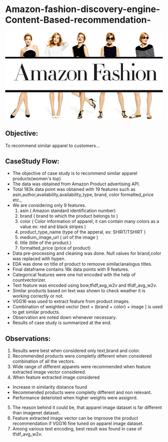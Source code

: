 # Amazon-fashion-discovery-engine-Content-Based-recommendation-
![Amazon Fashion](/images/amazon-fashion.gif)

## Objective: 
To recommend similar apparel to customers...

## CaseStudy Flow:

- The objective of case study is to recommend similar apparel products(women's top)
- The data was obtained from Amazon Product advertising API.
- Total 183k data point was obtained with 19 features such as asin,author,availability,availability_type, brand, color formatted_price etc.,
- We are considering only 9 features.
  1. asin ( Amazon standard identification number)
  2. brand ( brand to which the product belongs to )
  3. color ( Color information of apparel, it can contain many colors as a value ex: red and black stripes )
  4. product_type_name (type of the apperal, ex: SHIRT/TSHIRT )
  5. medium_image_url ( url of the image )
  6. title (title of the product.)
  7. formatted_price (price of product)
- Data pre-processing and cleaning was done. Null values for brand,color was replaced with hypen.
- EDA was done on title of product to remoove similar/analogus titles.
- Final dataframe contains 16k data points with 9 features.
- Categorical features were one hot encoded with the help of countvectorizer.
- Text feature was encoded using bow,tfidf,avg_w2v and tfidf_avg_w2v.
- Similar products based on text was shown to check weather it is working correctly or not.
- VGG16 was used to extract feature from product images.
- Combination of weighted vector [text + (brand + color) + image ] is used to get similar products.
- Observation are noted down whenever necessary.
- Results of case study is summarized at the end.

## Observations:

1. Results were best when considered only text,brand and color.
2. Recommended products were completly different when considered combination of all the vectors.
3. Wide range of different apparels were recommended when feature extracted image vector considered.
4. When feature extracted image considered
 - Increase in similarity distance found
 - Recommended products were completly different and non relevant.
 - Performance deterioted when higher weights were assignrd.
5. The reason behind it could be, that apparel image dataset is far different than imagenet dataset..
6. Feature extracted image vector can be improove the product recommendation if VGG16 fine tuned on apparel image dataset.
7. Among various text encoding, best result was found in case of tfidf_avg_w2v.


